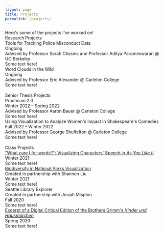 ```yaml
---
layout: page
title: Projects
permalink: /projects/
---
```

<link rel="stylesheet" href="/assets/css/main.css">

<div>Here's some of the projects I've worked on! </div>
<div class="spacer"></div>
<div class="project-heading">Research Projects</div> 
<div class="small-spacer"></div>
<div class="project-title">Tools for Tracking Police Misconduct Data</div>
<div class ="time">Ongoing</div>
<div>Advised by Professor Sarah Chasins and Professor Aditya Parameswaran @ UC Berkeley</div>
<div class="tiny-spacer"></div>
<div class="project-content">Some text here!</div>
<div class="small-spacer"></div>
<div class="project-title">Word Clouds in the Wild</div>
<div class ="time">Ongoing</div>
<div>Advised by Professor Eric Alexander @ Carleton College</div>
<div class="tiny-spacer"></div>
<div class="project-content">Some text here!</div>
<br>

<div class="project-heading">Senior Thesis Projects</div> 
<div class="small-spacer"></div>
<div class="project-title">Practicum 2.0</div>
<div class ="time">Winter 2022 – Spring 2022</div>
<div>Advised by Professor Aaron Bauer @ Carleton College</div>
<div class="tiny-spacer"></div>
<div class="project-content">Some text here!</div>
<div class="small-spacer"></div>
<div class="project-title">Using Visualization to Analyze Women's Impact in Shakespeare's Comedies</div>
<div class ="time">Fall 2022 – Winter 2022</div>
<div>Advised by Professor George Shuffelton @ Carleton College</div>
<div class="tiny-spacer"></div>
<div class="project-content">Some text here!</div>
<br>

<div class="project-heading">Class Projects</div>
<div class="small-spacer"></div>
<div class="project-title"><a href="https://observablehq.com/d/29cdc0a5b39cd2a9">"What care I for words?": Visualizing Characters' Speech in <i>As You Like It</i></a></div>
<div class ="time">Winter 2021</div>
<div class="tiny-spacer"></div>
<div class="project-content">Some text here!</div>
<div class="small-spacer"></div>
<div class="project-title"><a href="https://observablehq.com/d/de2724efec118340">Biodiversity in National Parks Visualization</a></div>
<div>Created in partnership with Shannon Liu</div>
<div class ="time">Winter 2021</div>
<div class="tiny-spacer"></div>
<div class="project-content">Some text here!</div>
<div class="small-spacer"></div>
<div class="project-title">Seattle Library Explorer</div>
<div>Created in partnership with Josiah Misplon</div>
<div class ="time">Fall 2020</div>
<div class="tiny-spacer"></div>
<div class="project-content">Some text here!</div>
<div class="small-spacer"></div>
<div class="project-title"><a href="https://texttech.sites.carleton.edu/hicker/edition/">Excerpt of a Digital Critical Edition of the Brothers Grimm's <i>Kinder und Hausmärchen</i></a></div>
<div class ="time">Spring 2020</div>
<div class="tiny-spacer"></div>
<div class="project-content">Some text here!</div>
<div class="small-spacer"></div>
